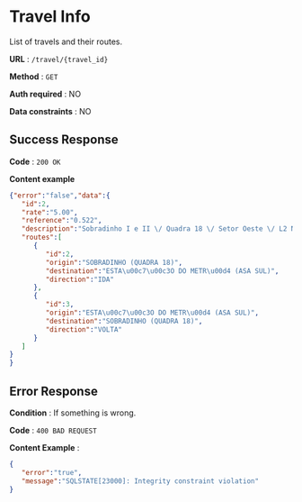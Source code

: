 # Travel Info

List of travels and their routes.

**URL** : `/travel/{travel_id}`

**Method** : `GET`

**Auth required** : NO

**Data constraints** : NO

## Success Response

**Code** : `200 OK`

**Content example**

```json
{"error":"false","data":{  
   "id":2,
   "rate":"5.00",
   "reference":"0.522",
   "description":"Sobradinho I e II \/ Quadra 18 \/ Setor Oeste \/ L2 Norte - Sul (UnB - Esplanada)",
   "routes":[  
      {  
         "id":2,
         "origin":"SOBRADINHO (QUADRA 18)",
         "destination":"ESTA\u00c7\u00c3O DO METR\u00d4 (ASA SUL)",
         "direction":"IDA"
      },
      {  
         "id":3,
         "origin":"ESTA\u00c7\u00c3O DO METR\u00d4 (ASA SUL)",
         "destination":"SOBRADINHO (QUADRA 18)",
         "direction":"VOLTA"
      }
   ]
}
}
```

## Error Response

**Condition** : If something is wrong.

**Code** : `400 BAD REQUEST`

**Content Example** :

```json
{  
   "error":"true",
   "message":"SQLSTATE[23000]: Integrity constraint violation"
}
```